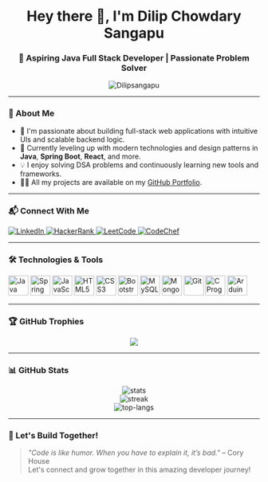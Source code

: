 <h1 align="center">Hey there 👋, I'm Dilip Chowdary Sangapu</h1>
<h3 align="center">🚀 Aspiring Java Full Stack Developer | Passionate Problem Solver</h3>

<p align="center">
  <img src="https://komarev.com/ghpvc/?username=Dilipsangapu&label=Profile%20views&color=0e75b6&style=flat" alt="Dilipsangapu" />
</p>

---

### 🌟 About Me
- 🎯 I'm passionate about building full-stack web applications with intuitive UIs and scalable backend logic.
- 🌱 Currently leveling up with modern technologies and design patterns in **Java**, **Spring Boot**, **React**, and more.
- 💡 I enjoy solving DSA problems and continuously learning new tools and frameworks.
- 👨‍💻 All my projects are available on my [GitHub Portfolio](https://github.com/Dilipsangapu).

---

### 📬 Connect With Me
<p align="left">
  <a href="https://www.linkedin.com/in/dilip-chowdary-s/" target="_blank">
    <img src="https://img.shields.io/badge/LinkedIn-blue?logo=linkedin&style=for-the-badge" alt="LinkedIn" />
  </a>
  <a href="https://www.hackerrank.com/profile/dilip2003chowda1" target="_blank">
    <img src="https://img.shields.io/badge/HackerRank-2EC866?logo=hackerrank&style=for-the-badge" alt="HackerRank" />
  </a>
  <a href="https://leetcode.com/u/dilipchowdarys/" target="_blank">
    <img src="https://img.shields.io/badge/LeetCode-FFA116?logo=leetcode&style=for-the-badge" alt="LeetCode" />
  </a>
  <a href="https://www.codechef.com/users/dilipsangapu" target="_blank">
    <img src="https://img.shields.io/badge/CodeChef-5B4638?logo=codechef&style=for-the-badge" alt="CodeChef" />
  </a>
</p>

---

### 🛠️ Technologies & Tools
<p align="left">
  <img src="https://cdn.jsdelivr.net/gh/devicons/devicon/icons/java/java-original.svg" title="Java" width="40" height="40"/>
  <img src="https://www.vectorlogo.zone/logos/springio/springio-icon.svg" title="Spring Boot" width="40" height="40"/>
  <img src="https://cdn.jsdelivr.net/gh/devicons/devicon/icons/javascript/javascript-original.svg" title="JavaScript" width="40" height="40"/>
  <img src="https://cdn.jsdelivr.net/gh/devicons/devicon/icons/html5/html5-original.svg" title="HTML5" width="40" height="40"/>
  <img src="https://cdn.jsdelivr.net/gh/devicons/devicon/icons/css3/css3-original.svg" title="CSS3" width="40" height="40"/>
  <img src="https://cdn.jsdelivr.net/gh/devicons/devicon/icons/bootstrap/bootstrap-plain-wordmark.svg" title="Bootstrap" width="40" height="40"/>
  <img src="https://cdn.jsdelivr.net/gh/devicons/devicon/icons/mysql/mysql-original-wordmark.svg" title="MySQL" width="40" height="40"/>
  <img src="https://cdn.jsdelivr.net/gh/devicons/devicon/icons/mongodb/mongodb-original-wordmark.svg" title="MongoDB" width="40" height="40"/>
  <img src="https://cdn.jsdelivr.net/gh/devicons/devicon/icons/git/git-original.svg" title="Git" width="40" height="40"/>
  <img src="https://cdn.jsdelivr.net/gh/devicons/devicon/icons/c/c-original.svg" title="C Programming" width="40" height="40"/>
  <img src="https://cdn.jsdelivr.net/gh/devicons/devicon/icons/arduino/arduino-original.svg" title="Arduino" width="40" height="40"/>
</p>

---

### 🏆 GitHub Trophies
<p align="center">
  <img src="https://github-profile-trophy.vercel.app/?username=Dilipsangapu&theme=radical&no-bg=true&margin-w=15&row=1" />
</p>

---

### 📊 GitHub Stats
<p align="center">
  <img src="https://github-readme-stats.vercel.app/api?username=Dilipsangapu&show_icons=true&theme=github_dark" alt="stats" />
  <br />
  <img src="https://github-readme-streak-stats.herokuapp.com/?user=Dilipsangapu&theme=dark" alt="streak" />
  <br />
  <img src="https://github-readme-stats.vercel.app/api/top-langs/?username=Dilipsangapu&layout=compact&theme=dark" alt="top-langs" />
</p>

---

### 🚀 Let's Build Together!
> *"Code is like humor. When you have to explain it, it’s bad."* – Cory House  
Let's connect and grow together in this amazing developer journey!
